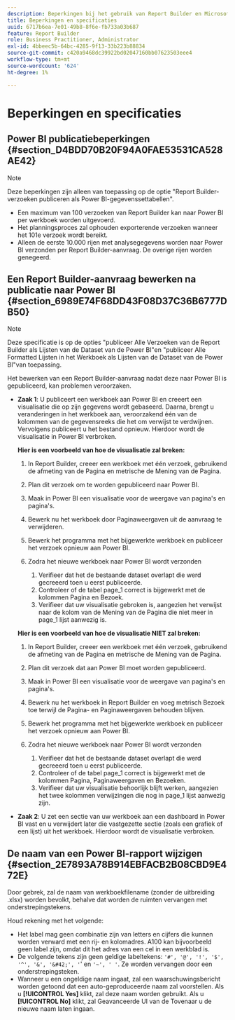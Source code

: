```yaml
---
description: Beperkingen bij het gebruik van Report Builder en Microsoft-Power BI.
title: Beperkingen en specificaties
uuid: 6717b6ea-7e01-49b8-8f6e-fb733a03b687
feature: Report Builder
role: Business Practitioner, Administrator
exl-id: 4bbeec5b-64bc-4285-9f13-33b223b88834
source-git-commit: c420a9468dc39922bd02047160bb07623503eee4
workflow-type: tm+mt
source-wordcount: '624'
ht-degree: 1%

---
```


# Beperkingen en specificaties

## Power BI publicatiebeperkingen {#section_D4BDD70B20F94A0FAE53531CA528AE42}

>[!NOTE]
>
>Deze beperkingen zijn alleen van toepassing op de optie &quot;Report Builder-verzoeken publiceren als Power BI-gegevenssettabellen&quot;.

* Een maximum van 100 verzoeken van Report Builder kan naar Power BI per werkboek worden uitgevoerd.
* Het planningsproces zal ophouden exporterende verzoeken wanneer het 101e verzoek wordt bereikt.
* Alleen de eerste 10.000 rijen met analysegegevens worden naar Power BI verzonden per Report Builder-aanvraag. De overige rijen worden genegeerd.

## Een Report Builder-aanvraag bewerken na publicatie naar Power BI {#section_6989E74F68DD43F08D37C36B6777DB50}

>[!NOTE]
>
>Deze specificatie is op de opties &quot;publiceer Alle Verzoeken van de Report Builder als Lijsten van de Dataset van de Power BI&quot;en &quot;publiceer Alle Formatted Lijsten in het Werkboek als Lijsten van de Dataset van de Power BI&quot;van toepassing.

Het bewerken van een Report Builder-aanvraag nadat deze naar Power BI is gepubliceerd, kan problemen veroorzaken.

* **Zaak 1**: U publiceert een werkboek aan Power BI en creeert een visualisatie die op zijn gegevens wordt gebaseerd. Daarna, brengt u veranderingen in het werkboek aan, veroorzakend één van de kolommen van de gegevensreeks die het om verwijst te verdwijnen. Vervolgens publiceert u het bestand opnieuw. Hierdoor wordt de visualisatie in Power BI verbroken.

   **Hier is een voorbeeld van hoe de visualisatie zal breken:**

   1. In Report Builder, creeer een werkboek met één verzoek, gebruikend de afmeting van de Pagina en metrische de Mening van de Pagina.
   2. Plan dit verzoek om te worden gepubliceerd naar Power BI.
   3. Maak in Power BI een visualisatie voor de weergave van pagina&#39;s en pagina&#39;s.
   4. Bewerk nu het werkboek door Paginaweergaven uit de aanvraag te verwijderen.
   5. Bewerk het programma met het bijgewerkte werkboek en publiceer het verzoek opnieuw aan Power BI.
   6. Zodra het nieuwe werkboek naar Power BI wordt verzonden

      1. Verifieer dat het de bestaande dataset overlapt die werd gecreeerd toen u eerst publiceerde.
      2. Controleer of de tabel page_1 correct is bijgewerkt met de kolommen Pagina en Bezoek.
      3. Verifieer dat uw visualisatie gebroken is, aangezien het verwijst naar de kolom van de Mening van de Pagina die niet meer in page_1 lijst aanwezig is.

   **Hier is een voorbeeld van hoe de visualisatie NIET zal breken:**

   1. In Report Builder, creeer een werkboek met één verzoek, gebruikend de afmeting van de Pagina en metrische de Mening van de Pagina.
   2. Plan dit verzoek dat aan Power BI moet worden gepubliceerd.
   3. Maak in Power BI een visualisatie voor de weergave van pagina&#39;s en pagina&#39;s.
   4. Bewerk nu het werkboek in Report Builder en voeg metrisch Bezoek toe terwijl de Pagina- en Paginaweergaven behouden blijven.
   5. Bewerk het programma met het bijgewerkte werkboek en publiceer het verzoek opnieuw aan Power BI.
   6. Zodra het nieuwe werkboek naar Power BI wordt verzonden

      1. Verifieer dat het de bestaande dataset overlapt die werd gecreeerd toen u eerst publiceerde.
      2. Controleer of de tabel page_1 correct is bijgewerkt met de kolommen Pagina, Paginaweergaven en Bezoeken.
      3. Verifieer dat uw visualisatie behoorlijk blijft werken, aangezien het twee kolommen verwijzingen die nog in page_1 lijst aanwezig zijn.


* **Zaak 2**: U zet een sectie van uw werkboek aan een dashboard in Power BI vast en u verwijdert later die vastgezette sectie (zoals een grafiek of een lijst) uit het werkboek. Hierdoor wordt de visualisatie verbroken.

## De naam van een Power BI-rapport wijzigen {#section_2E7893A78B914EBFACB2B08CBD9E472E}

Door gebrek, zal de naam van werkboekfilename (zonder de uitbreiding .xlsx) worden bevolkt, behalve dat worden de ruimten vervangen met onderstrepingstekens.

Houd rekening met het volgende:

* Het label mag geen combinatie zijn van letters en cijfers die kunnen worden verward met een rij- en kolomadres. A100 kan bijvoorbeeld geen label zijn, omdat dit het adres van een cel in een werkblad is.
* De volgende tekens zijn geen geldige labeltekens: `'#', '@', '!', '$', '^', '&', '&#42;', '`&#39; en `'~', ' '`. Ze worden vervangen door een onderstrepingsteken.
* Wanneer u een ongeldige naam ingaat, zal een waarschuwingsbericht worden getoond dat een auto-geproduceerde naam zal voorstellen. Als u **[!UICONTROL Yes]** klikt, zal deze naam worden gebruikt. Als u **[!UICONTROL No]** klikt, zal Geavanceerde UI van de Tovenaar u de nieuwe naam laten ingaan.
